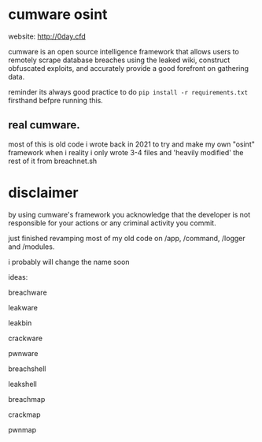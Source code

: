 # cumware osint
website: http://0day.cfd

cumware is an open source intelligence framework that allows users to remotely scrape database breaches using the leaked wiki, construct obfuscated exploits,
and accurately provide a good forefront on gathering data.

reminder its always good practice to do `pip install -r requirements.txt` firsthand befpre running this.

## real cumware.
most of this is old code i wrote back in 2021 to try and make my own "osint" framework when i reality i only wrote 3-4 files and 'heavily modified' the rest of it from breachnet.sh


# disclaimer
by using cumware's framework you acknowledge that the developer is not responsible for your actions or any criminal activity you commit.

just finished revamping most of my old code on /app, /command, /logger and /modules.



i probably will change the name soon

ideas:

breachware 

leakware

leakbin

crackware

pwnware

breachshell

leakshell

breachmap

crackmap

pwnmap

